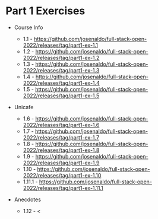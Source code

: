 # Part 1 Exercises

- Course Info
  - 1.1 - <https://github.com/josenaldo/full-stack-open-2022/releases/tag/part1-ex-1.1>
  - 1.2 - <https://github.com/josenaldo/full-stack-open-2022/releases/tag/part1-ex-1.2>
  - 1.3 - <https://github.com/josenaldo/full-stack-open-2022/releases/tag/part1-ex-1.3>
  - 1.4 - <https://github.com/josenaldo/full-stack-open-2022/releases/tag/part1-ex-1.4>
  - 1.5 - <https://github.com/josenaldo/full-stack-open-2022/releases/tag/part1-ex-1.5>

- Unicafe
  - 1.6 - <https://github.com/josenaldo/full-stack-open-2022/releases/tag/part1-ex-1.6>
  - 1.7 - <https://github.com/josenaldo/full-stack-open-2022/releases/tag/part1-ex-1.7>
  - 1.8 - <https://github.com/josenaldo/full-stack-open-2022/releases/tag/part1-ex-1.8>
  - 1.9 - <https://github.com/josenaldo/full-stack-open-2022/releases/tag/part1-ex-1.9>
  - 1.10 - <https://github.com/josenaldo/full-stack-open-2022/releases/tag/part1-ex-1.10>
  - 1.11.1 - <https://github.com/josenaldo/full-stack-open-2022/releases/tag/part1-ex-1.11.1>

- Anecdotes
  - 1.12 - <
